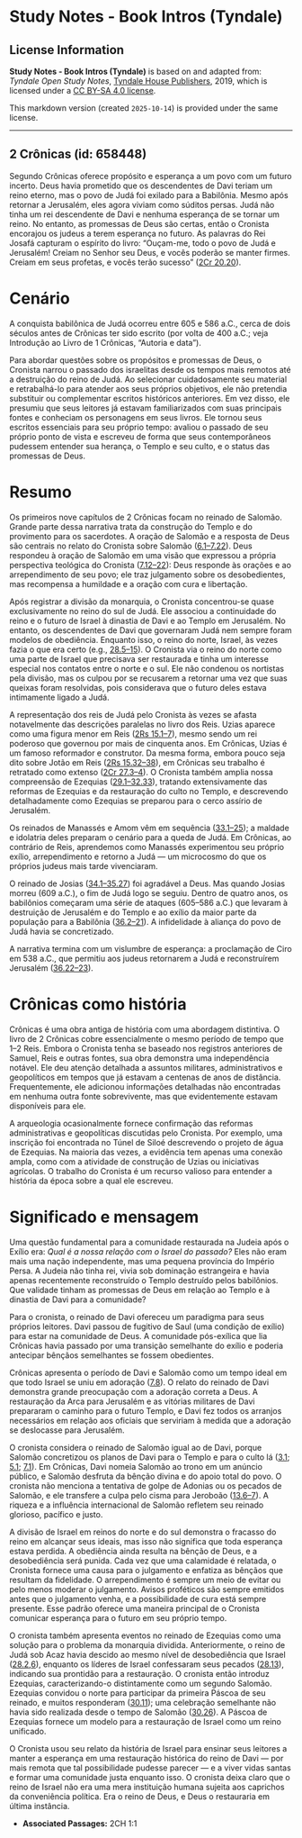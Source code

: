 # Study Notes - Book Intros (Tyndale)

## License Information

**Study Notes - Book Intros (Tyndale)** is based on and adapted from: _Tyndale Open Study Notes_, [Tyndale House Publishers](https://tyndaleopenresources.com/), 2019, which is licensed under a [CC BY-SA 4.0 license](https://creativecommons.org/licenses/by-sa/4.0/legalcode.en).

This markdown version (created `2025-10-14`) is provided under the same license.



--------------------------------

## 2 Crônicas (id: 658448)

Segundo Crônicas oferece propósito e esperança a um povo com um futuro incerto. Deus havia prometido que os descendentes de Davi teriam um reino eterno, mas o povo de Judá foi exilado para a Babilônia. Mesmo após retornar a Jerusalém, eles agora viviam como súditos persas. Judá não tinha um rei descendente de Davi e nenhuma esperança de se tornar um reino. No entanto, as promessas de Deus são certas, então o Cronista encorajou os judeus a terem esperança no futuro. As palavras do Rei Josafá capturam o espírito do livro: “Ouçam\-me, todo o povo de Judá e Jerusalém! Creiam no Senhor seu Deus, e vocês poderão se manter firmes. Creiam em seus profetas, e vocês terão sucesso” ([2Cr 20\.20](https://ref.ly/2Chr20:20)).

Cenário
=======

A conquista babilônica de Judá ocorreu entre 605 e 586 a.C., cerca de dois séculos antes de Crônicas ter sido escrito (por volta de 400 a.C.; veja Introdução ao Livro de 1 Crônicas, “Autoria e data”).

Para abordar questões sobre os propósitos e promessas de Deus, o Cronista narrou o passado dos israelitas desde os tempos mais remotos até a destruição do reino de Judá. Ao selecionar cuidadosamente seu material e retrabalhá\-lo para atender aos seus próprios objetivos, ele não pretendia substituir ou complementar escritos históricos anteriores. Em vez disso, ele presumiu que seus leitores já estavam familiarizados com suas principais fontes e conheciam os personagens em seus livros. Ele tornou seus escritos essenciais para seu próprio tempo: avaliou o passado de seu próprio ponto de vista e escreveu de forma que seus contemporâneos pudessem entender sua herança, o Templo e seu culto, e o status das promessas de Deus.

Resumo
======

Os primeiros nove capítulos de 2 Crônicas focam no reinado de Salomão. Grande parte dessa narrativa trata da construção do Templo e do provimento para os sacerdotes. A oração de Salomão e a resposta de Deus são centrais no relato do Cronista sobre Salomão ([6\.1–7\.22](https://ref.ly/2Chr6:1-2Chr7:22)). Deus respondeu à oração de Salomão em uma visão que expressou a própria perspectiva teológica do Cronista ([7\.12–22](https://ref.ly/2Chr7:12-2Chr7:22)): Deus responde às orações e ao arrependimento de seu povo; ele traz julgamento sobre os desobedientes, mas recompensa a humildade e a oração com cura e libertação.

Após registrar a divisão da monarquia, o Cronista concentrou\-se quase exclusivamente no reino do sul de Judá. Ele associou a continuidade do reino e o futuro de Israel à dinastia de Davi e ao Templo em Jerusalém. No entanto, os descendentes de Davi que governaram Judá nem sempre foram modelos de obediência. Enquanto isso, o reino do norte, Israel, às vezes fazia o que era certo (e.g., [28\.5–15](https://ref.ly/2Chr28:5-2Chr28:15)). O Cronista via o reino do norte como uma parte de Israel que precisava ser restaurada e tinha um interesse especial nos contatos entre o norte e o sul. Ele não condenou os nortistas pela divisão, mas os culpou por se recusarem a retornar uma vez que suas queixas foram resolvidas, pois considerava que o futuro deles estava intimamente ligado a Judá.

A representação dos reis de Judá pelo Cronista às vezes se afasta notavelmente das descrições paralelas no livro dos Reis. Uzias aparece como uma figura menor em Reis ([2Rs 15\.1–7](https://ref.ly/2Kgs15:1-2Kgs15:7)), mesmo sendo um rei poderoso que governou por mais de cinquenta anos. Em Crônicas, Uzias é um famoso reformador e construtor. Da mesma forma, embora pouco seja dito sobre Jotão em Reis ([2Rs 15\.32–38](https://ref.ly/2Kgs15:32-2Kgs15:38)), em Crônicas seu trabalho é retratado como extenso ([2Cr 27\.3–4](https://ref.ly/2Chr27:3-2Chr27:4)). O Cronista também amplia nossa compreensão de Ezequias ([29\.1–32\.33](https://ref.ly/2Chr29:1-2Chr32:33)), tratando extensivamente das reformas de Ezequias e da restauração do culto no Templo, e descrevendo detalhadamente como Ezequias se preparou para o cerco assírio de Jerusalém.

Os reinados de Manassés e Amom vêm em sequência ([33\.1–25](https://ref.ly/2Chr33:1-2Chr33:25)); a maldade e idolatria deles preparam o cenário para a queda de Judá. Em Crônicas, ao contrário de Reis, aprendemos como Manassés experimentou seu próprio exílio, arrependimento e retorno a Judá — um microcosmo do que os próprios judeus mais tarde vivenciaram.

O reinado de Josias ([34\.1–35\.27](https://ref.ly/2Chr34:1-2Chr35:27)) foi agradável a Deus. Mas quando Josias morreu (609 a.C.), o fim de Judá logo se seguiu. Dentro de quatro anos, os babilônios começaram uma série de ataques (605–586 a.C.) que levaram à destruição de Jerusalém e do Templo e ao exílio da maior parte da população para a Babilônia ([36\.2–21](https://ref.ly/2Chr36:2-2Chr36:21)). A infidelidade à aliança do povo de Judá havia se concretizado.

A narrativa termina com um vislumbre de esperança: a proclamação de Ciro em 538 a.C., que permitiu aos judeus retornarem a Judá e reconstruírem Jerusalém ([36\.22–23](https://ref.ly/2Chr36:22-2Chr36:23)).

Crônicas como história
======================

Crônicas é uma obra antiga de história com uma abordagem distintiva. O livro de 2 Crônicas cobre essencialmente o mesmo período de tempo que 1–2 Reis. Embora o Cronista tenha se baseado nos registros anteriores de Samuel, Reis e outras fontes, sua obra demonstra uma independência notável. Ele deu atenção detalhada a assuntos militares, administrativos e geopolíticos em tempos que já estavam a centenas de anos de distância. Frequentemente, ele adicionou informações detalhadas não encontradas em nenhuma outra fonte sobrevivente, mas que evidentemente estavam disponíveis para ele.

A arqueologia ocasionalmente fornece confirmação das reformas administrativas e geopolíticas discutidas pelo Cronista. Por exemplo, uma inscrição foi encontrada no Túnel de Siloé descrevendo o projeto de água de Ezequias. Na maioria das vezes, a evidência tem apenas uma conexão ampla, como com a atividade de construção de Uzias ou iniciativas agrícolas. O trabalho do Cronista é um recurso valioso para entender a história da época sobre a qual ele escreveu.

Significado e mensagem
======================

Uma questão fundamental para a comunidade restaurada na Judeia após o Exílio era: *Qual é a nossa relação com o Israel do passado?* Eles não eram mais uma nação independente, mas uma pequena província do Império Persa. A Judeia não tinha rei, vivia sob dominação estrangeira e havia apenas recentemente reconstruído o Templo destruído pelos babilônios. Que validade tinham as promessas de Deus em relação ao Templo e à dinastia de Davi para a comunidade?

Para o cronista, o reinado de Davi ofereceu um paradigma para seus próprios leitores. Davi passou de fugitivo de Saul (uma condição de exílio) para estar na comunidade de Deus. A comunidade pós\-exílica que lia Crônicas havia passado por uma transição semelhante do exílio e poderia antecipar bênçãos semelhantes se fossem obedientes.

Crônicas apresenta o período de Davi e Salomão como um tempo ideal em que todo Israel se uniu em adoração ([7\.8](https://ref.ly/2Chr7:8)). O relato do reinado de Davi demonstra grande preocupação com a adoração correta a Deus. A restauração da Arca para Jerusalém e as vitórias militares de Davi prepararam o caminho para o futuro Templo, e Davi fez todos os arranjos necessários em relação aos oficiais que serviriam à medida que a adoração se deslocasse para Jerusalém.

O cronista considera o reinado de Salomão igual ao de Davi, porque Salomão concretizou os planos de Davi para o Templo e para o culto lá ([3\.1](https://ref.ly/2Chr3:1); [5\.1](https://ref.ly/2Chr5:1); [7\.1](https://ref.ly/2Chr7:1)). Em Crônicas, Davi nomeia Salomão ao trono em um anúncio público, e Salomão desfruta da bênção divina e do apoio total do povo. O cronista não menciona a tentativa de golpe de Adonias ou os pecados de Salomão, e ele transfere a culpa pelo cisma para Jeroboão ([13\.6–7](https://ref.ly/2Chr13:6-2Chr13:7)). A riqueza e a influência internacional de Salomão refletem seu reinado glorioso, pacífico e justo.

A divisão de Israel em reinos do norte e do sul demonstra o fracasso do reino em alcançar seus ideais, mas isso não significa que toda esperança estava perdida. A obediência ainda resulta na bênção de Deus, e a desobediência será punida. Cada vez que uma calamidade é relatada, o Cronista fornece uma causa para o julgamento e enfatiza as bênçãos que resultam da fidelidade. O arrependimento é sempre um meio de evitar ou pelo menos moderar o julgamento. Avisos proféticos são sempre emitidos antes que o julgamento venha, e a possibilidade de cura está sempre presente. Esse padrão oferece uma maneira principal de o Cronista comunicar esperança para o futuro em seu próprio tempo.

O cronista também apresenta eventos no reinado de Ezequias como uma solução para o problema da monarquia dividida. Anteriormente, o reino de Judá sob Acaz havia descido ao mesmo nível de desobediência que Israel ([28\.2](https://ref.ly/2Chr28:2),[6](https://ref.ly/2Chr28:6)), enquanto os líderes de Israel confessaram seus pecados ([28\.13](https://ref.ly/2Chr28:13)), indicando sua prontidão para a restauração. O cronista então introduz Ezequias, caracterizando\-o distintamente como um segundo Salomão. Ezequias convidou o norte para participar da primeira Páscoa de seu reinado, e muitos responderam ([30\.11](https://ref.ly/2Chr30:11)); uma celebração semelhante não havia sido realizada desde o tempo de Salomão ([30\.26](https://ref.ly/2Chr30:26)). A Páscoa de Ezequias fornece um modelo para a restauração de Israel como um reino unificado.

O Cronista usou seu relato da história de Israel para ensinar seus leitores a manter a esperança em uma restauração histórica do reino de Davi — por mais remota que tal possibilidade pudesse parecer — e a viver vidas santas e formar uma comunidade justa enquanto isso. O cronista deixa claro que o reino de Israel não era uma mera instituição humana sujeita aos caprichos da conveniência política. Era o reino de Deus, e Deus o restauraria em última instância.

* **Associated Passages:** 2CH 1:1

